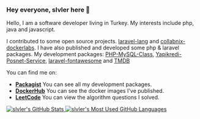 ### Hey everyone, slvler here 👋

Hello, I am a software developer living in Turkey. My interests include php, java and javascript.

I contributed to some open source projects. [laravel-lang](https://github.com/Laravel-Lang/lang) and [collabnix-dockerlabs](https://github.com/collabnix/dockerlabs).
I have also published and developed some php & laravel packages. My development packages:  [PHP-MySQL-Class](https://github.com/slvler/PHP-MySQL-Class), [Yapikredi-Posnet-Service](https://github.com/slvler/Yapikredi-Posnet-Service), [laravel-fontawesome](https://github.com/slvler/laravel-fontawesome) and [TMDB](https://github.com/slvler/TMDB)

You can find me on:

- **[Packagist](https://packagist.org/users/slvler/packages/)** You can see all my development packages.
- **[DockerHub](https://hub.docker.com/u/slvlr)** You can see the docker images I've published.
- **[LeetCode](https://leetcode.com/slvlr/)** You can view the algorithm questions I solved.

<a href="https://github.com/anuraghazra/github-readme-stats">
  <img align="top" src="https://github-readme-stats.vercel.app/api?username=slvler&hide=contribs&count_private=true&theme=dracula&show_icons=true" alt="slvler's GitHub Stats" />
</a>

<a href="https://github.com/anuraghazra/github-readme-stats">
  <img align="top" src="https://github-readme-stats.vercel.app/api/top-langs/?username=slvler&count_private=true&theme=dracula&show_icons=true&hide=css&layout=compact&card_width=270" alt="slvler's Most Used GitHub Languages" />
</a>
